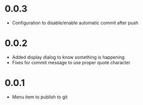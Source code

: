 # 0.0.3

* Configuration to disable/enable automatic commit after push

# 0.0.2

* Added display dialog to know something is happening
* Fixes for commit message to use proper quote character

# 0.0.1

* Menu item to publish to git
